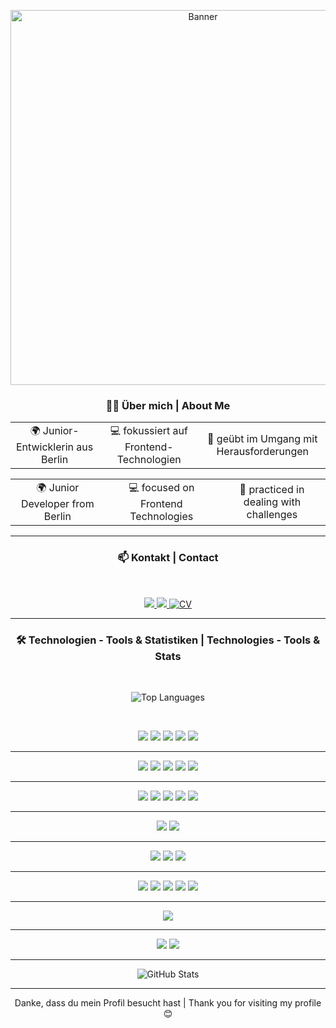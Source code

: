 <p align="center">
  <img src="https://unsplash.com/photos/oqStl2L5oxI/download?force=true&w=1920" alt="Banner" width="600" />
</p>

<p align="center"><h3 align="center">
  👩‍💻 Über mich | About Me</h2>
</p>

<table  align="center">
  <tr>
    <td align="center">🌍 Junior-Entwicklerin aus Berlin</td>
    <td align="center">💻 fokussiert auf Frontend-Technologien</td>
    <td align="center">🚀 geübt im Umgang mit Herausforderungen</td>
  </tr>
</table>
<table  align="center">
  <tr>
    <td align="center">🌍 Junior Developer from Berlin</td>
    <td align="center">💻 focused on Frontend Technologies</td>
    <td align="center">🚀 practiced in dealing with challenges</td>
  </tr>
</table>

<hr/>

<h3 align="center">📫 Kontakt | Contact</h3>
<br/>
<p align="center">
  <a href="mailto:bea.pitzschke.coden@gmail.com">
    <img src="https://img.shields.io/badge/Gmail-D14836?style=for-the-badge&logo=gmail&logoColor=white"/>
  </a>
  <a href="https://www.linkedin.com/in/beapitzschke/">
    <img src="https://img.shields.io/badge/-LinkedIn-blue?style=for-the-badge&logo=linkedin" />
  </a>
   <a href="https://beacoden.github.io/" target="_blank">
    <img src="https://img.shields.io/badge/-CV-brightgreen?style=for-the-badge&logo=cv&logoColor=white" alt="CV"/>
  </a>
</p> 

<hr/>

<h3 align="center">🛠 Technologien - Tools & Statistiken | Technologies - Tools & Stats</h3>
<br/>
<p align="center">
    <img src="https://github-readme-stats.vercel.app/api/top-langs/?username=BeaCoden&layout=compact&theme=radical" alt="Top Languages" />
</p>
<br/>
<p align="center">  
  <img src="https://img.shields.io/badge/-JavaScript-%23F7DF1E.svg?style=for-the-badge&logo=javascript&logoColor=black" />
  <img src="https://img.shields.io/badge/-React-%2361DAFB.svg?style=for-the-badge&logo=react&logoColor=white" />
  <img src="https://img.shields.io/badge/-TypeScript-%23007ACC.svg?style=for-the-badge&logo=typescript&logoColor=white" />
  <img src="https://img.shields.io/badge/-Vue.js-%2335495e.svg?style=for-the-badge&logo=vuedotjs&logoColor=%234FC08D" />
  <img src="https://img.shields.io/badge/-HTML5-%23E34F26.svg?style=for-the-badge&logo=html5&logoColor=white" />
</p>
<hr/>
<p align="center">
  <img src="https://img.shields.io/badge/-CSS3-%231572B6.svg?style=for-the-badge&logo=css3&logoColor=white" />
  <img src="https://img.shields.io/badge/-Bootstrap-%237952B3.svg?style=for-the-badge&logo=bootstrap&logoColor=white" />
  <img src="https://img.shields.io/badge/-TailwindCSS-%2338B2AC.svg?style=for-the-badge&logo=tailwind-css&logoColor=white" />
  <img src="https://img.shields.io/badge/-Framer%20Motion-%23AB6BFF.svg?style=for-the-badge&logo=framer&logoColor=white" />
  <img src="https://img.shields.io/badge/-Radix%20UI-%235676D6.svg?style=for-the-badge&logo=radix-icons&logoColor=white" />
</p>
<hr/>
<p align="center">  
  <img src="https://img.shields.io/badge/-NPM-%23CB3837.svg?style=for-the-badge&logo=npm&logoColor=white" />
  <img src="https://img.shields.io/badge/-Node.js-%23339933.svg?style=for-the-badge&logo=node.js&logoColor=white" />
  <img src="https://img.shields.io/badge/-PostgreSQL-%23336791.svg?style=for-the-badge&logo=postgresql&logoColor=white" />
  <img src="https://img.shields.io/badge/firebase-a08021?style=for-the-badge&logo=firebase&logoColor=ffcd34" />
  <img src="https://img.shields.io/badge/Postman-FF6C37?style=for-the-badge&logo=postman&logoColor=white" />
</p>
<hr/>
<p align="center">  
  <img src="https://img.shields.io/badge/git-%23F05033.svg?style=for-the-badge&logo=git&logoColor=white" />
  <img src="https://img.shields.io/badge/-GitHub-181717.svg?style=for-the-badge&logo=github&logoColor=white" />
</p>
<hr/>
<p align="center">  
  <img src="https://img.shields.io/badge/jira-%230A0FFF.svg?style=for-the-badge&logo=jira&logoColor=white" />
  <img src="https://img.shields.io/badge/confluence-%23172B4D.svg?style=for-the-badge&logo=confluence&logoColor=white" />
  <img src="https://img.shields.io/badge/-Microsoft%20Office-D83B01.svg?style=for-the-badge&logo=microsoft-office&logoColor=white" />
</p>
<hr/>
<p align="center">  
  <img src="https://img.shields.io/badge/miro-%23052B41.svg?style=for-the-badge&logo=miro&logoColor=white" />
  <img src="https://img.shields.io/badge/Canva-%2300C4CC.svg?style=for-the-badge&logo=Canva&logoColor=white" />
  <img src="https://img.shields.io/badge/-CapCut-%2300F2EA.svg?style=for-the-badge&logo=capcut&logoColor=white" />
  <img src="https://img.shields.io/badge/-Shopify-%237AB55C.svg?style=for-the-badge&logo=shopify&logoColor=white" />
  <img src="https://img.shields.io/badge/-Wix-%230C6EFC.svg?style=for-the-badge&logo=wix&logoColor=white" />
</p>
<hr/>
<p align="center">  
  <img src="https://img.shields.io/badge/Visual%20Studio%20Code-0078d7.svg?style=for-the-badge&logo=visual-studio-code&logoColor=white" />
</p>
<hr/>
<p align="center">
  <img src="https://img.shields.io/badge/-Microsoft-%235E5E5E.svg?style=for-the-badge&logo=microsoft&logoColor=white" />
  <img src="https://img.shields.io/badge/-Apple-%23000000.svg?style=for-the-badge&logo=apple&logoColor=white" />
</p>

<hr/>
<p align="center">
  <img src="https://github-readme-stats.vercel.app/api?username=BeaCoden&show_icons=true&theme=radical" alt="GitHub Stats" />
</p>


---

<p align="center">
  Danke, dass du mein Profil besucht hast | Thank you for visiting my profile 😊
</p>
